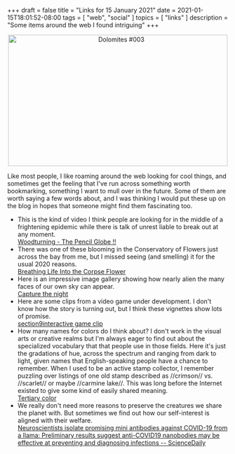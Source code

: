 +++
draft = false
title = "Links for 15 January 2021"
date = 2021-01-15T18:01:52-08:00
tags = [
  "web",
  "social"
]
topics = [
  "links"
]
description = "Some items around the web I found intriguing"
+++

<div align="center"><a href="https://giuliocobianchi.com/gallery/capture-the-night/" target="_blank" rel="noopener noreferrer" />
<img src="https://giuliocobianchi.com/wp-content/uploads/2019/11/dolomites-003.jpg" width="500" height="300"  title="Dolomites #003" alt="Dolomites #003"/></a></div>

Like most people, I like roaming around the web looking for cool things, and sometimes get the feeling that I've run across something worth bookmarking, something I want to mull over in the future.
Some of them are worth saying a few words about, and I was thinking I would put these up on the blog in hopes that someone might find them fascinating too.

* This is the kind of video I think people are looking for in the middle of a frightening epidemic while there is talk of unrest liable to break out at any moment.<br />
[Woodturning - The Pencil Globe !!](https://youtu.be/p1qxrG2pHNE)
* There was one of these blooming in the Conservatory of Flowers just across the bay from me, but I missed seeing (and smelling) it for the usual 2020 reasons.<br />
[Breathing Life Into the Corpse Flower](https://undark.org/2021/01/11/breathing-life-into-the-corpse-flower/)
* Here is an impressive image gallery showing how nearly alien the many faces of our own sky can appear.<br />
[Capture the night](https://giuliocobianchi.com/gallery/capture-the-night/)
* Here are some clips from a video game under development. I don't know how the story is turning out, but I think these vignettes show lots of promise. <br />
[section9interactive game clip](https://www.instagram.com/p/CJY1e-wDrXf/)
* How many names for colors do I think about? I don't work in the visual arts or creative realms but I'm always eager to find out about the specialized vocabulary that that people use in those fields.
Here it's just the gradations of hue, across the spectrum and ranging from dark to light, given names that English-speaking people have a chance to remember.
When I used to be an active stamp collector, I remember puzzling over listings of one old stamp described as //crimson// vs. //scarlet// or maybe //carmine lake//.
This was long before the Internet existed to give some kind of easily shared meaning. <br />
[Tertiary color](https://en.wikipedia.org/wiki/Tertiary_color#Tertiary-_and_quaternary-color_terms)
* We really don't need more reasons to preserve the creatures we share the planet with. But sometimes we find out how our self-interest is aligned with their welfare.<br />
[Neuroscientists isolate promising mini antibodies against COVID-19 from a llama: Preliminary results suggest anti-COVID19 nanobodies may be effective at preventing and diagnosing infections -- ScienceDaily](https://www.sciencedaily.com/releases/2020/12/201222081257.htm)
